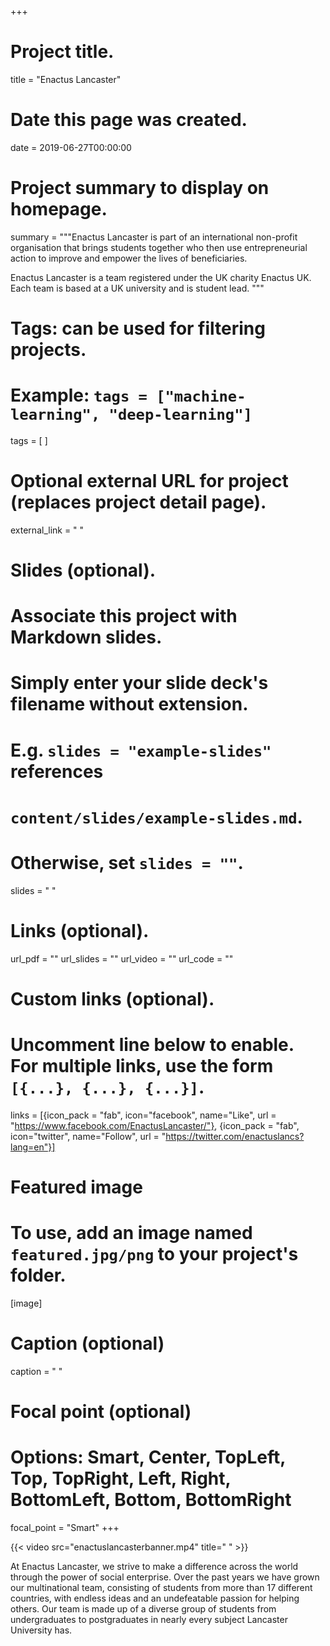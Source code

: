 +++
# Project title.
title = "Enactus Lancaster"

# Date this page was created.
date = 2019-06-27T00:00:00

# Project summary to display on homepage.
summary = """Enactus Lancaster is part of an international non-profit organisation that brings students together who then use entrepreneurial action to improve and empower the lives of beneficiaries.

Enactus Lancaster is a team registered under the UK charity Enactus UK. Each team is based at a UK university and is student lead. """

# Tags: can be used for filtering projects.
# Example: `tags = ["machine-learning", "deep-learning"]`
tags = [ ]

# Optional external URL for project (replaces project detail page).
external_link = " "

# Slides (optional).
#   Associate this project with Markdown slides.
#   Simply enter your slide deck's filename without extension.
#   E.g. `slides = "example-slides"` references 
#   `content/slides/example-slides.md`.
#   Otherwise, set `slides = ""`.
slides = " "

# Links (optional).
url_pdf = ""
url_slides = ""
url_video = ""
url_code = ""

# Custom links (optional).
#   Uncomment line below to enable. For multiple links, use the form `[{...}, {...}, {...}]`.
links = [{icon_pack = "fab", icon="facebook", name="Like", url = "https://www.facebook.com/EnactusLancaster/"}, {icon_pack = "fab", icon="twitter", name="Follow", url = "https://twitter.com/enactuslancs?lang=en"}]

# Featured image
# To use, add an image named `featured.jpg/png` to your project's folder. 
[image]
  # Caption (optional)
  caption = " "
  
  # Focal point (optional)
  # Options: Smart, Center, TopLeft, Top, TopRight, Left, Right, BottomLeft, Bottom, BottomRight
  focal_point = "Smart"
+++

{{< video src="enactuslancasterbanner.mp4" title=" " >}}

At Enactus Lancaster, we strive to make a difference across the world through the power of social enterprise. Over the past years we have grown our multinational team, consisting of students from more than 17 different countries, with endless ideas and an undefeatable passion for helping others. Our team is made up of a diverse group of students from undergraduates to postgraduates in nearly every subject Lancaster University has.



